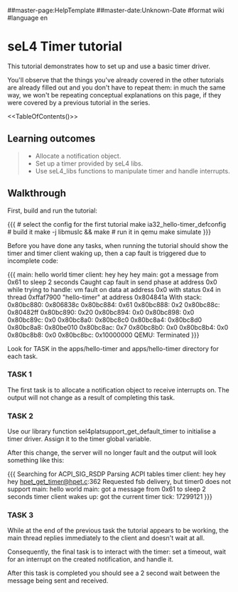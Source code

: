 \#\#master-page:HelpTemplate \#\#master-date:Unknown-Date \#format wiki
\#language en

# seL4 Timer tutorial


This tutorial demonstrates how to set up and use a basic timer driver.

You'll observe that the things you've already covered in the other
tutorials are already filled out and you don't have to repeat them: in
much the same way, we won't be repeating conceptual explanations on this
page, if they were covered by a previous tutorial in the series.

&lt;&lt;TableOfContents()&gt;&gt;

## Learning outcomes


> -   Allocate a notification object.
> -   Set up a timer provided by seL4 libs.
> -   Use seL4\_libs functions to manipulate timer and
>     handle interrupts.

## Walkthrough


First, build and run the tutorial:

{{{ \# select the config for the first tutorial make
ia32\_hello-timer\_defconfig \# build it make -j libmuslc && make \# run
it in qemu make simulate }}}

Before you have done any tasks, when running the tutorial should show
the timer and timer client waking up, then a cap fault is triggered due
to incomplete code:

{{{ main: hello world timer client: hey hey hey main: got a message from
0x61 to sleep 2 seconds Caught cap fault in send phase at address 0x0
while trying to handle: vm fault on data at address 0x0 with status 0x4
in thread 0xffaf7900 "hello-timer" at address 0x804841a With stack:
0x80bc880: 0x806838c 0x80bc884: 0x61 0x80bc888: 0x2 0x80bc88c: 0x80482ff
0x80bc890: 0x20 0x80bc894: 0x0 0x80bc898: 0x0 0x80bc89c: 0x0 0x80bc8a0:
0x80bc8c0 0x80bc8a4: 0x80bc8d0 0x80bc8a8: 0x80be010 0x80bc8ac: 0x7
0x80bc8b0: 0x0 0x80bc8b4: 0x0 0x80bc8b8: 0x0 0x80bc8bc: 0x10000000 QEMU:
Terminated }}}

Look for TASK in the apps/hello-timer and apps/hello-timer directory for
each task.

### TASK 1


The first task is to allocate a notification object to receive
interrupts on. The output will not change as a result of completing this
task.

### TASK 2


Use our library function sel4platsupport\_get\_default\_timer to
initialise a timer driver. Assign it to the timer global variable.

After this change, the server will no longer fault and the output will
look something like this:

{{{ Searching for ACPI\_SIG\_RSDP Parsing ACPI tables timer client: hey
hey hey <hpet_get_timer@hpet.c>:362 Requested fsb delivery, but timer0
does not support main: hello world main: got a message from 0x61 to
sleep 2 seconds timer client wakes up: got the current timer tick:
17299121 }}}

### TASK 3


While at the end of the previous task the tutorial appears to be
working, the main thread replies immediately to the client and doesn't
wait at all.

Consequently, the final task is to interact with the timer: set a
timeout, wait for an interrupt on the created notification, and handle
it.

After this task is completed you should see a 2 second wait between the
message being sent and received.
